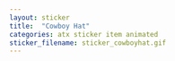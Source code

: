```yaml
---
layout: sticker
title:  "Cowboy Hat"
categories: atx sticker item animated
sticker_filename: sticker_cowboyhat.gif
---
```

